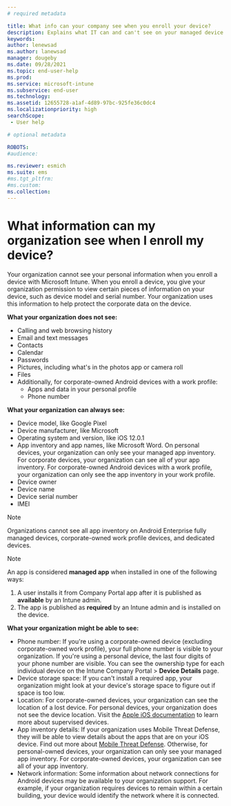 ```yaml
---
# required metadata

title: What info can your company see when you enroll your device?
description: Explains what IT can and can't see on your managed device.
keywords:
author: lenewsad
ms.author: lanewsad
manager: dougeby
ms.date: 09/28/2021
ms.topic: end-user-help
ms.prod:
ms.service: microsoft-intune
ms.subservice: end-user
ms.technology:
ms.assetid: 12655728-a1af-4d89-97bc-925fe36c0dc4
ms.localizationpriority: high
searchScope:
 - User help

# optional metadata

ROBOTS:  
#audience:

ms.reviewer: esmich
ms.suite: ems
#ms.tgt_pltfrm:
#ms.custom:
ms.collection: 
---
```


# What information can my organization see when I enroll my device?

Your organization cannot see your personal information when you enroll a device with Microsoft Intune. When you enroll a device, you give your organization permission to view certain pieces of information on your device, such as device model and serial number. Your organization uses this information to help protect the corporate data on the device.  


**What your organization does not see:**

- Calling and web browsing history
- Email and text messages
- Contacts
- Calendar
- Passwords
- Pictures, including what's in the photos app or camera roll
- Files
- Additionally, for corporate-owned Android devices with a work profile:
  - Apps and data in your personal profile
  - Phone number 

**What your organization can always see:**

- Device model, like Google Pixel
- Device manufacturer, like Microsoft
- Operating system and version, like iOS 12.0.1
- App inventory and app names, like Microsoft Word. On personal devices, your organization can only see your managed app inventory. For corporate devices, your organization can see all of your app inventory. For corporate-owned Android devices with a work profile, your organization can only see the app inventory in your work profile.
- Device owner
- Device name
- Device serial number
- IMEI

 > [!NOTE]
 > Organizations cannot see all app inventory on Android Enterprise fully managed devices, corporate-owned work profile devices, and dedicated devices.  
 
 > [!NOTE]
 > An app is considered **managed app** when installed in one of the following ways:
 > 1. A user installs it from Company Portal app after it is published as **available** by an Intune admin.
 > 2. The app is published as **required** by an Intune admin and is installed on the device.

**What your organization might be able to see:**

- Phone number: If you're using a corporate-owned device (excluding corporate-owned work profile), your full phone number is visible to your organization. If you're using a personal device, the last four digits of your phone number are visible. You can see the ownership type for each individual device on the Intune Company Portal > **Device Details** page.  
- Device storage space: If you can't install a required app, your organization might look at your device's storage space to figure out if space is too low.  
- Location: For corporate-owned devices, your organization can see the location of a lost device. For personal devices, your organization does not see the device location. Visit the [Apple iOS documentation](https://go.microsoft.com/fwlink/?linkid=853816) to learn more about supervised devices.  
- App inventory details: If your organization uses Mobile Threat Defense, they will be able to view details about the apps that are on your iOS device. Find out more about [Mobile Threat Defense](set-up-mobile-threat-defense.md). Otherwise, for personal-owned devices, your organization can only see your managed app inventory. For corporate-owned devices, your organization can see all of your app inventory.
- Network information: Some information about network connections for Android devices may be available to your organization support. For example, if your organization requires devices to remain within a certain building, your device would identify the network where it is connected. 
